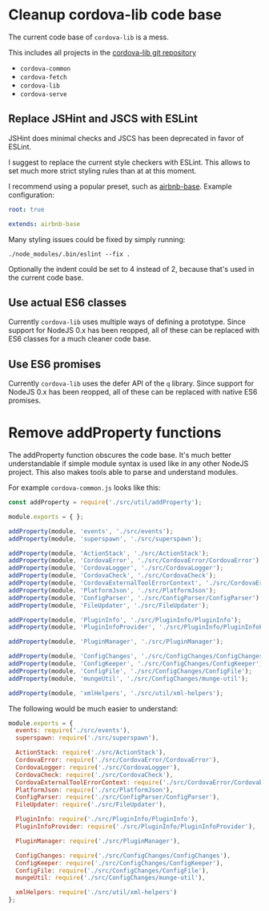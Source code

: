 # Cleanup cordova-lib code base

The current code base of `cordova-lib` is a mess.

This includes all projects in the [cordova-lib git repository](https://github.com/apache/cordova-lib)

- `cordova-common`
- `cordova-fetch`
- `cordova-lib`
- `cordova-serve`


## Replace JSHint and JSCS with ESLint

JSHint does minimal checks and JSCS has been deprecated in favor of ESLint.

I suggest to replace the current style checkers with ESLint. This allows to set much more strict styling rules than at at this moment.

I recommend using a popular preset, such as [airbnb-base](https://www.npmjs.com/package/eslint-config-airbnb-base). Example configuration:

```yaml
root: true

extends: airbnb-base
```

Many styling issues could be fixed by simply running:

```
./node_modules/.bin/eslint --fix .
```



Optionally the indent could be set to 4 instead of 2, because that's used in the current code base.


## Use actual ES6 classes

Currently `cordova-lib` uses multiple ways of defining a prototype. Since support for NodeJS 0.x has been reopped, all of these can be replaced with ES6 classes for a much cleaner code base.


## Use ES6 promises

Currently `cordova-lib` uses the defer API of the `q` library. Since support for NodeJS 0.x has been reopped, all of these can be replaced with native ES6 promises.


# Remove addProperty functions

The addProperty function obscures the code base. It's much better understandable if simple module syntax is used like in any other NodeJS project. This also makes tools able to parse and understand modules.

For example `cordova-common.js` looks like this:

```js
const addProperty = require('./src/util/addProperty');

module.exports = { };

addProperty(module, 'events', './src/events');
addProperty(module, 'superspawn', './src/superspawn');

addProperty(module, 'ActionStack', './src/ActionStack');
addProperty(module, 'CordovaError', './src/CordovaError/CordovaError');
addProperty(module, 'CordovaLogger', './src/CordovaLogger');
addProperty(module, 'CordovaCheck', './src/CordovaCheck');
addProperty(module, 'CordovaExternalToolErrorContext', './src/CordovaError/CordovaExternalToolErrorContext');
addProperty(module, 'PlatformJson', './src/PlatformJson');
addProperty(module, 'ConfigParser', './src/ConfigParser/ConfigParser');
addProperty(module, 'FileUpdater', './src/FileUpdater');

addProperty(module, 'PluginInfo', './src/PluginInfo/PluginInfo');
addProperty(module, 'PluginInfoProvider', './src/PluginInfo/PluginInfoProvider');

addProperty(module, 'PluginManager', './src/PluginManager');

addProperty(module, 'ConfigChanges', './src/ConfigChanges/ConfigChanges');
addProperty(module, 'ConfigKeeper', './src/ConfigChanges/ConfigKeeper');
addProperty(module, 'ConfigFile', './src/ConfigChanges/ConfigFile');
addProperty(module, 'mungeUtil', './src/ConfigChanges/munge-util');

addProperty(module, 'xmlHelpers', './src/util/xml-helpers');
```

The following would be much easier to understand:

```js
module.exports = {
  events: require('./src/events'),
  superspawn: require('./src/superspawn'),

  ActionStack: require('./src/ActionStack'),
  CordovaError: require('./src/CordovaError/CordovaError'),
  CordovaLogger: require('./src/CordovaLogger'),
  CordovaCheck: require('./src/CordovaCheck'),
  CordovaExternalToolErrorContext: require('./src/CordovaError/CordovaExternalToolErrorContext'),
  PlatformJson: require('./src/PlatformJson'),
  ConfigParser: require('./src/ConfigParser/ConfigParser'),
  FileUpdater: require('./src/FileUpdater'),

  PluginInfo: require('./src/PluginInfo/PluginInfo'),
  PluginInfoProvider: require('./src/PluginInfo/PluginInfoProvider'),

  PluginManager: require('./src/PluginManager'),

  ConfigChanges: require('./src/ConfigChanges/ConfigChanges'),
  ConfigKeeper: require('./src/ConfigChanges/ConfigKeeper'),
  ConfigFile: require('./src/ConfigChanges/ConfigFile'),
  mungeUtil: require('./src/ConfigChanges/munge-util'),

  xmlHelpers: require('./src/util/xml-helpers')
};
```
